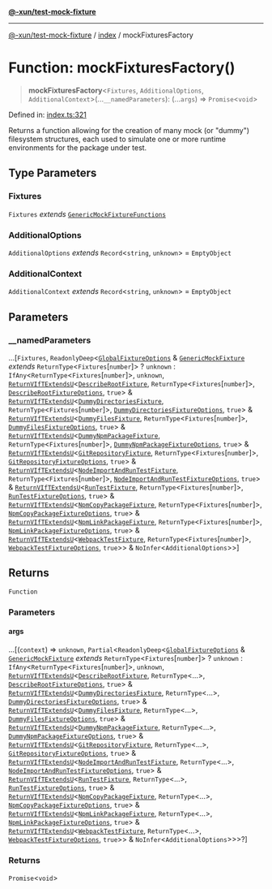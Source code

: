 [**@-xun/test-mock-fixture**](../../README.md)

***

[@-xun/test-mock-fixture](../../README.md) / [index](../README.md) / mockFixturesFactory

# Function: mockFixturesFactory()

> **mockFixturesFactory**\<`Fixtures`, `AdditionalOptions`, `AdditionalContext`\>(...`__namedParameters`): (...`args`) => `Promise`\<`void`\>

Defined in: [index.ts:321](https://github.com/Xunnamius/test-utils/blob/42ca751c587603f2d187a75074f79266154d176a/packages/test-mock-fixture/src/index.ts#L321)

Returns a function allowing for the creation of many mock (or "dummy")
filesystem structures, each used to simulate one or more runtime environments
for the package under test.

## Type Parameters

### Fixtures

`Fixtures` *extends* [`GenericMockFixtureFunctions`](../../types/fixtures/type-aliases/GenericMockFixtureFunctions.md)

### AdditionalOptions

`AdditionalOptions` *extends* `Record`\<`string`, `unknown`\> = `EmptyObject`

### AdditionalContext

`AdditionalContext` *extends* `Record`\<`string`, `unknown`\> = `EmptyObject`

## Parameters

### \_\_namedParameters

...\[`Fixtures`, `ReadonlyDeep`\<[`GlobalFixtureOptions`](../../types/options/type-aliases/GlobalFixtureOptions.md) & [`GenericMockFixture`](../../types/fixtures/type-aliases/GenericMockFixture.md) *extends* `ReturnType`\<`Fixtures`\[`number`\]\> ? `unknown` : `IfAny`\<`ReturnType`\<`Fixtures`\[`number`\]\>, `unknown`, [`ReturnVIfTExtendsU`](../../types/util/type-aliases/ReturnVIfTExtendsU.md)\<[`DescribeRootFixture`](../../fixtures/describe-root/type-aliases/DescribeRootFixture.md), `ReturnType`\<`Fixtures`\[`number`\]\>, [`DescribeRootFixtureOptions`](../../fixtures/describe-root/type-aliases/DescribeRootFixtureOptions.md), `true`\> & [`ReturnVIfTExtendsU`](../../types/util/type-aliases/ReturnVIfTExtendsU.md)\<[`DummyDirectoriesFixture`](../../fixtures/dummy-directories/type-aliases/DummyDirectoriesFixture.md), `ReturnType`\<`Fixtures`\[`number`\]\>, [`DummyDirectoriesFixtureOptions`](../../fixtures/dummy-directories/type-aliases/DummyDirectoriesFixtureOptions.md), `true`\> & [`ReturnVIfTExtendsU`](../../types/util/type-aliases/ReturnVIfTExtendsU.md)\<[`DummyFilesFixture`](../../fixtures/dummy-files/type-aliases/DummyFilesFixture.md), `ReturnType`\<`Fixtures`\[`number`\]\>, [`DummyFilesFixtureOptions`](../../fixtures/dummy-files/type-aliases/DummyFilesFixtureOptions.md), `true`\> & [`ReturnVIfTExtendsU`](../../types/util/type-aliases/ReturnVIfTExtendsU.md)\<[`DummyNpmPackageFixture`](../../fixtures/dummy-npm-package/type-aliases/DummyNpmPackageFixture.md), `ReturnType`\<`Fixtures`\[`number`\]\>, [`DummyNpmPackageFixtureOptions`](../../fixtures/dummy-npm-package/type-aliases/DummyNpmPackageFixtureOptions.md), `true`\> & [`ReturnVIfTExtendsU`](../../types/util/type-aliases/ReturnVIfTExtendsU.md)\<[`GitRepositoryFixture`](../../fixtures/git-repository/type-aliases/GitRepositoryFixture.md), `ReturnType`\<`Fixtures`\[`number`\]\>, [`GitRepositoryFixtureOptions`](../../fixtures/git-repository/type-aliases/GitRepositoryFixtureOptions.md), `true`\> & [`ReturnVIfTExtendsU`](../../types/util/type-aliases/ReturnVIfTExtendsU.md)\<[`NodeImportAndRunTestFixture`](../../fixtures/node-import-and-run-test/type-aliases/NodeImportAndRunTestFixture.md), `ReturnType`\<`Fixtures`\[`number`\]\>, [`NodeImportAndRunTestFixtureOptions`](../../fixtures/node-import-and-run-test/type-aliases/NodeImportAndRunTestFixtureOptions.md), `true`\> & [`ReturnVIfTExtendsU`](../../types/util/type-aliases/ReturnVIfTExtendsU.md)\<[`RunTestFixture`](../../fixtures/run-test/type-aliases/RunTestFixture.md), `ReturnType`\<`Fixtures`\[`number`\]\>, [`RunTestFixtureOptions`](../../fixtures/run-test/type-aliases/RunTestFixtureOptions.md), `true`\> & [`ReturnVIfTExtendsU`](../../types/util/type-aliases/ReturnVIfTExtendsU.md)\<[`NpmCopyPackageFixture`](../../fixtures/npm-copy-package/type-aliases/NpmCopyPackageFixture.md), `ReturnType`\<`Fixtures`\[`number`\]\>, [`NpmCopyPackageFixtureOptions`](../../fixtures/npm-copy-package/type-aliases/NpmCopyPackageFixtureOptions.md), `true`\> & [`ReturnVIfTExtendsU`](../../types/util/type-aliases/ReturnVIfTExtendsU.md)\<[`NpmLinkPackageFixture`](../../fixtures/npm-link-package/type-aliases/NpmLinkPackageFixture.md), `ReturnType`\<`Fixtures`\[`number`\]\>, [`NpmLinkPackageFixtureOptions`](../../fixtures/npm-link-package/type-aliases/NpmLinkPackageFixtureOptions.md), `true`\> & [`ReturnVIfTExtendsU`](../../types/util/type-aliases/ReturnVIfTExtendsU.md)\<[`WebpackTestFixture`](../../fixtures/webpack-test/type-aliases/WebpackTestFixture.md), `ReturnType`\<`Fixtures`\[`number`\]\>, [`WebpackTestFixtureOptions`](../../fixtures/webpack-test/type-aliases/WebpackTestFixtureOptions.md), `true`\>\> & `NoInfer`\<`AdditionalOptions`\>\>\]

## Returns

`Function`

### Parameters

#### args

...\[(`context`) => `unknown`, `Partial`\<`ReadonlyDeep`\<[`GlobalFixtureOptions`](../../types/options/type-aliases/GlobalFixtureOptions.md) & [`GenericMockFixture`](../../types/fixtures/type-aliases/GenericMockFixture.md) *extends* `ReturnType`\<`Fixtures`\[`number`\]\> ? `unknown` : `IfAny`\<`ReturnType`\<`Fixtures`\[`number`\]\>, `unknown`, [`ReturnVIfTExtendsU`](../../types/util/type-aliases/ReturnVIfTExtendsU.md)\<[`DescribeRootFixture`](../../fixtures/describe-root/type-aliases/DescribeRootFixture.md), `ReturnType`\<...\>, [`DescribeRootFixtureOptions`](../../fixtures/describe-root/type-aliases/DescribeRootFixtureOptions.md), `true`\> & [`ReturnVIfTExtendsU`](../../types/util/type-aliases/ReturnVIfTExtendsU.md)\<[`DummyDirectoriesFixture`](../../fixtures/dummy-directories/type-aliases/DummyDirectoriesFixture.md), `ReturnType`\<...\>, [`DummyDirectoriesFixtureOptions`](../../fixtures/dummy-directories/type-aliases/DummyDirectoriesFixtureOptions.md), `true`\> & [`ReturnVIfTExtendsU`](../../types/util/type-aliases/ReturnVIfTExtendsU.md)\<[`DummyFilesFixture`](../../fixtures/dummy-files/type-aliases/DummyFilesFixture.md), `ReturnType`\<...\>, [`DummyFilesFixtureOptions`](../../fixtures/dummy-files/type-aliases/DummyFilesFixtureOptions.md), `true`\> & [`ReturnVIfTExtendsU`](../../types/util/type-aliases/ReturnVIfTExtendsU.md)\<[`DummyNpmPackageFixture`](../../fixtures/dummy-npm-package/type-aliases/DummyNpmPackageFixture.md), `ReturnType`\<...\>, [`DummyNpmPackageFixtureOptions`](../../fixtures/dummy-npm-package/type-aliases/DummyNpmPackageFixtureOptions.md), `true`\> & [`ReturnVIfTExtendsU`](../../types/util/type-aliases/ReturnVIfTExtendsU.md)\<[`GitRepositoryFixture`](../../fixtures/git-repository/type-aliases/GitRepositoryFixture.md), `ReturnType`\<...\>, [`GitRepositoryFixtureOptions`](../../fixtures/git-repository/type-aliases/GitRepositoryFixtureOptions.md), `true`\> & [`ReturnVIfTExtendsU`](../../types/util/type-aliases/ReturnVIfTExtendsU.md)\<[`NodeImportAndRunTestFixture`](../../fixtures/node-import-and-run-test/type-aliases/NodeImportAndRunTestFixture.md), `ReturnType`\<...\>, [`NodeImportAndRunTestFixtureOptions`](../../fixtures/node-import-and-run-test/type-aliases/NodeImportAndRunTestFixtureOptions.md), `true`\> & [`ReturnVIfTExtendsU`](../../types/util/type-aliases/ReturnVIfTExtendsU.md)\<[`RunTestFixture`](../../fixtures/run-test/type-aliases/RunTestFixture.md), `ReturnType`\<...\>, [`RunTestFixtureOptions`](../../fixtures/run-test/type-aliases/RunTestFixtureOptions.md), `true`\> & [`ReturnVIfTExtendsU`](../../types/util/type-aliases/ReturnVIfTExtendsU.md)\<[`NpmCopyPackageFixture`](../../fixtures/npm-copy-package/type-aliases/NpmCopyPackageFixture.md), `ReturnType`\<...\>, [`NpmCopyPackageFixtureOptions`](../../fixtures/npm-copy-package/type-aliases/NpmCopyPackageFixtureOptions.md), `true`\> & [`ReturnVIfTExtendsU`](../../types/util/type-aliases/ReturnVIfTExtendsU.md)\<[`NpmLinkPackageFixture`](../../fixtures/npm-link-package/type-aliases/NpmLinkPackageFixture.md), `ReturnType`\<...\>, [`NpmLinkPackageFixtureOptions`](../../fixtures/npm-link-package/type-aliases/NpmLinkPackageFixtureOptions.md), `true`\> & [`ReturnVIfTExtendsU`](../../types/util/type-aliases/ReturnVIfTExtendsU.md)\<[`WebpackTestFixture`](../../fixtures/webpack-test/type-aliases/WebpackTestFixture.md), `ReturnType`\<...\>, [`WebpackTestFixtureOptions`](../../fixtures/webpack-test/type-aliases/WebpackTestFixtureOptions.md), `true`\>\> & `NoInfer`\<`AdditionalOptions`\>\>\>?\]

### Returns

`Promise`\<`void`\>

